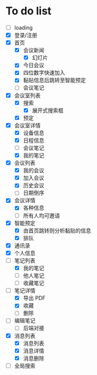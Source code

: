 # To do list
- [ ] loading
- [x] 登录/注册
- [x] 首页
  - [x] 会议新闻
    - [x] 幻灯片
  - [x] 今日会议
  - [x] 四位数字快速加入
  - [x] 黏贴信息后跳转至智能预定
  - [ ] 会议笔记
- [x] 会议室列表
  - [x] 搜索
    - [x] 展开式搜索框
  - [x] 预定
- [x] 会议室详情
  - [x] 设备信息
  - [x] 日程信息 
  - [ ] 会议笔记
  - [x] 我的笔记
- [x] 会议列表 
  - [x] 我的会议
  - [x] 加入会议
  - [x] 历史会议
  - [ ] 日期倒序
- [x] 会议详情
  - [x] 各种信息
  - [ ] 所有人均可邀请
- [x] 智能预定
  - [x] 由首页跳转则分析黏贴的信息
  - [x] 排队
- [x] 通讯录 
- [x] 个人信息
- [ ] 笔记列表
  - [x] 我的笔记
  - [ ] 他人笔记
  - [ ] 收藏笔记
- [ ] 笔记详情
  - [x] 导出 PDF
  - [x] 收藏
  - [ ] 删除
- [ ] 编辑笔记
  - [ ] 后端对接
- [x] 消息列表
  - [x] 消息列表
  - [x] 消息详情
  - [x] 消息删除
- [ ] 全局搜索